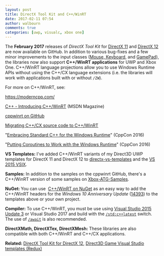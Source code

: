```yaml
---
layout: post
title: DirectX Tool Kit and C++/WinRT
date: 2017-02-11 07:54
author: walbourn
comments: true
categories: [uwp, visualc, xbox one]
---
```

The <strong>February 2017</strong> releases of <em>DirectX Tool Kit</em> for <a href="https://github.com/Microsoft/DirectXTK/releases">DirectX 11</a> and <a href="https://github.com/Microsoft/DirectXTK12/releases">DirectX 12</a> are now available on GitHub. In addition to various bug-fixes and a few minor improvements to the input classes (<a href="https://walbourn.github.io/directx-tool-kit-keyboard-and-mouse-support/">Mouse, Keyboard</a>, and <a href="https://walbourn.github.io/directx-tool-kit-now-with-gamepads/">GamePad</a>), the libraries now also support <strong>C++/WinRT applications</strong> for UWP and Xbox One. C++/WinRT language projections allow you to use Windows Runtime APIs without using the C++/CX language extensions (i.e. the libraries will work with applications built with or without <code>/ZW</code>).
<!--more-->

For more on C++/WinRT, see:

<a href="https://moderncpp.com/">https://moderncpp.com/</a>

<a href="https://msdn.microsoft.com/en-us/magazine/mt745094.aspx">C++ - Introducing C++/WinRT</a> (MSDN Magazine)

<a href="https://github.com/Microsoft/cppwinrt">cppwinrt on GitHub</a>

<a href="https://github.com/Microsoft/cppwinrt/blob/master/Docs/Migrating%20C%2B%2B%20CX%20source%20code%20to%20C%2B%2B%20WinRT.md">Migrating C++/CX source code to C++/WinRT</a>

"<a href="https://www.youtube.com/watch?v=lm4IwfiJ3EU">Embracing Standard C++ for the Windows Runtime</a>" (CppCon 2016)

"<a href="https://www.youtube.com/watch?v=v0SjumbIips">Putting Coroutines to Work with the Windows Runtime</a>" (CppCon 2016)

<strong>VS Templates:</strong> I've added C++/WinRT variants of my Direct3D UWP templates for DirectX 11 and DirectX 12 to <a href="https://github.com/walbourn/directx-vs-templates">directx-vs-templates</a> and the <a href="https://github.com/walbourn/directx-vs-templates/releases">VS 2015 VSIX</a>.

<strong>Samples:</strong> In addition to the samples on the cppwinrt GitHub, there's a C++/WinRT version of some samples on <a href="https://github.com/Microsoft/Xbox-ATG-Samples">Xbox-ATG-Samples</a>.

<strong>NuGet: </strong>You can use  <a href="https://www.nuget.org/packages/cppwinrt/">C++/WinRT on NuGet</a> as an easy way to add the C++/WinRT headers for the <em>Windows 10 Anniversary Update</em> (<a href="https://walbourn.github.io/windows-10-anniversary-update-sdk/">14393</a>) to the templates above or your own project.

<strong>Compiler:</strong> To use C++/WinRT, you must be use using <a href="https://walbourn.github.io/visual-studio-2015-update-3/">Visual Studio 2015 Update 3</a> or Visual Studio 2017 and build with the <a href="https://devblogs.microsoft.com/cppblog/permissive-switch/"><code>/std:c++latest</code></a> switch. The use of <a href="https://devblogs.microsoft.com/cppblog/using-c-coroutines-to-simplify-async-uwp-code/"><code>/await</code></a> is also recommended.

<strong>DirectXMath, DirectXTex, DirectXMesh:</strong> These libraries are also compatible with both C++/WinRT and C++/CX applications.

<strong>Related: </strong><a href="https://walbourn.github.io/directx-tool-kit-for-directx-12/">DirectX Tool Kit for DirectX 12</a>, <a href="https://walbourn.github.io/direct3d-game-visual-studio-templates-redux/">Direct3D Game Visual Studio templates (Redux)</a>
